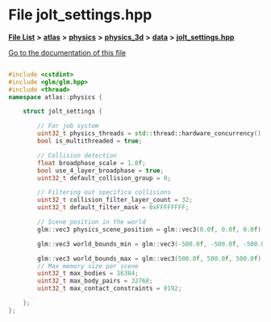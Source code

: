 

# File jolt\_settings.hpp

[**File List**](files.md) **>** [**atlas**](dir_1e6ffef027cfcf7ded3287660b505c9f.md) **>** [**physics**](dir_40e4880a491f87475db52b6f14fdb765.md) **>** [**physics\_3d**](dir_ab5034a21b7aebf79f76e5e8638ac885.md) **>** [**data**](dir_979e5e81d6b989d5f059c91b3771cf0a.md) **>** [**jolt\_settings.hpp**](jolt__settings_8hpp.md)

[Go to the documentation of this file](jolt__settings_8hpp.md)


```C++

#include <cstdint>
#include <glm/glm.hpp>
#include <thread>
namespace atlas::physics {

    struct jolt_settings {

        // For job system
        uint32_t physics_threads = std::thread::hardware_concurrency();
        bool is_multithreaded = true;

        // Collision detection
        float broadphase_scale = 1.0f;
        bool use_4_layer_broadphase = true;
        uint32_t default_collision_group = 0;

        // Filtering out specifica collisions
        uint32_t collision_filter_layer_count = 32;
        uint32_t default_filter_mask = 0xFFFFFFFF;

        // Scene position in the world
        glm::vec3 physics_scene_position = glm::vec3(0.0f, 0.0f, 0.0f);

        glm::vec3 world_bounds_min = glm::vec3(-500.0f, -500.0f, -500.0f);

        glm::vec3 world_bounds_max = glm::vec3(500.0f, 500.0f, 500.0f);
        // Max memory size per scene
        uint32_t max_bodies = 16384;
        uint32_t max_body_pairs = 32768;
        uint32_t max_contact_constraints = 8192;

    };
};
```


